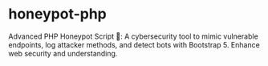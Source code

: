 # honeypot-php
Advanced PHP Honeypot Script 🍯: A cybersecurity tool to mimic vulnerable endpoints, log attacker methods, and detect bots with Bootstrap 5. Enhance web security and understanding.
